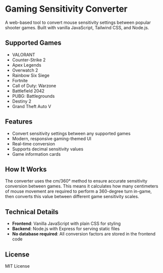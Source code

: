 # Gaming Sensitivity Converter

A web-based tool to convert mouse sensitivity settings between popular shooter games. Built with vanilla JavaScript, Tailwind CSS, and Node.js.

## Supported Games

- VALORANT
- Counter-Strike 2
- Apex Legends
- Overwatch 2
- Rainbow Six Siege
- Fortnite
- Call of Duty: Warzone
- Battlefield 2042
- PUBG: Battlegrounds
- Destiny 2
- Grand Theft Auto V

## Features

- Convert sensitivity settings between any supported games
- Modern, responsive gaming-themed UI
- Real-time conversion
- Supports decimal sensitivity values
- Game information cards

## How It Works

The converter uses the cm/360° method to ensure accurate sensitivity conversion between games. This means it calculates how many centimeters of mouse movement are required to perform a 360-degree turn in-game, then converts this value between different game sensitivity scales.

## Technical Details

- **Frontend**: Vanilla JavaScript with plain CSS for styling
- **Backend**: Node.js with Express for serving static files
- **No database required**: All conversion factors are stored in the frontend code

## License

MIT License 